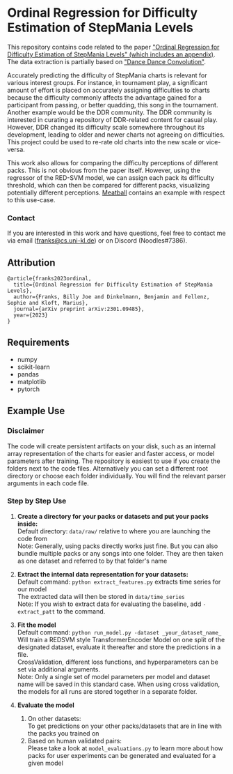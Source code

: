 # Ordinal Regression for Difficulty Estimation of StepMania Levels

This repository contains code related to the paper ["Ordinal Regression for Difficulty Estimation of StepMania Levels" (which includes an appendix)](https://arxiv.org/pdf/2301.09485.pdf). The data extraction is partially based on ["Dance Dance Convolution"](https://github.com/chrisdonahue/ddc).

Accurately predicting the difficulty of StepMania charts is relevant for various interest groups. For instance, in tournament play, a significant amount of effort is placed on accurately assigning difficulties to charts because the difficulty commonly affects the advantage gained for a participant from passing, or better quadding, this song in the tournament. Another example would be the DDR community. The DDR community is interested in curating a repository of DDR-related content for casual play. However, DDR changed its difficulty scale somewhere throughout its development, leading to older and newer charts not agreeing on difficulties. This project could be used to re-rate old charts into the new scale or vice-versa.

This work also allows for comparing the difficulty perceptions of different packs. This is not obvious from the paper itself. However, using the regressor of the RED-SVM model, we can assign each pack its difficulty threshold, which can then be compared for different packs, visualizing potentially different perceptions. [Meatball](https://github.com/bjfranks/Meatball) contains an example with respect to this use-case.

### Contact

If you are interested in this work and have questions, feel free to contact me via email (franks@cs.uni-kl.de) or on Discord (Noodles#7386).

## Attribution

```
@article{franks2023ordinal,
  title={Ordinal Regression for Difficulty Estimation of StepMania Levels},
  author={Franks, Billy Joe and Dinkelmann, Benjamin and Fellenz, Sophie and Kloft, Marius},
  journal={arXiv preprint arXiv:2301.09485},
  year={2023}
}
```

## Requirements
* numpy
* scikit-learn
* pandas
* matplotlib
* pytorch

## Example Use

### Disclaimer

The code will create persistent artifacts on your disk, such as an internal array representation of the charts for easier and faster access, or model parameters after training.
The repository is easiest to use if you create the folders next to the code files.
Alternatively you can set a different root directory or choose each folder individually.
You will find the relevant parser arguments in each code file.

### Step by Step Use
1. **Create a directory for your packs or datasets and put your packs inside:** <br>
 Default directory: `data/raw/` relative to where you are launching the code from <br>
 Note: Generally, using packs directly works just fine. But you can also bundle multiple packs or any songs into one folder. They are then taken as one dataset and referred to by that folder's name
 
2. **Extract the internal data representation for your datasets:** <br>
 Default command: `python extract_features.py` extracts time series for our model <br>
 The extracted data will then be stored in `data/time_series` <br>
 Note: If you wish to extract data for evaluating the baseline, add `-extract_patt` to the command.
 
3. **Fit the model** <br>
 Default command: `python run_model.py -dataset _your_dataset_name_` <br>
 Will train a REDSVM style TransformerEncoder Model on one split of the designated dataset, evaluate it thereafter and store the predictions in a file. <br>
 CrossValidation, different loss functions, and hyperparameters can be set via additional arguments. <br>
 Note: Only a single set of model parameters per model and dataset name will be saved in this standard case. When using cross validation, the models for all runs are stored together in a separate folder.
 
 4. **Evaluate the model**
    1. On other datasets:<br>
    To get predictions on your other packs/datasets that are in line with the packs you trained on
    2. Based on human validated pairs: <br>
    Please take a look at `model_evaluations.py` to learn more about how packs for user experiments can be generated and evaluated for a given model
 
